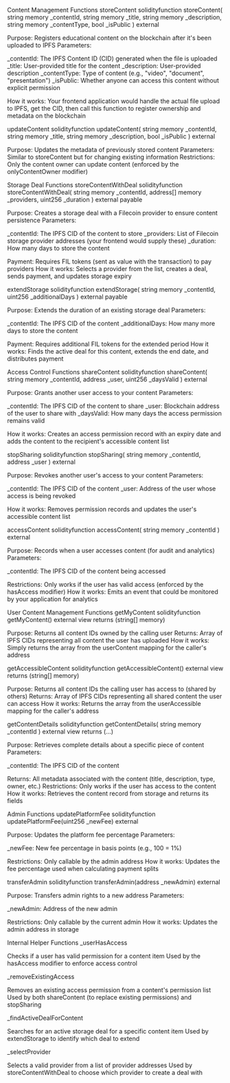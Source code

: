 Content Management Functions
storeContent
solidityfunction storeContent(
    string memory _contentId,
    string memory _title,
    string memory _description,
    string memory _contentType,
    bool _isPublic
) external

Purpose: Registers educational content on the blockchain after it's been uploaded to IPFS
Parameters:

_contentId: The IPFS Content ID (CID) generated when the file is uploaded
_title: User-provided title for the content
_description: User-provided description
_contentType: Type of content (e.g., "video", "document", "presentation")
_isPublic: Whether anyone can access this content without explicit permission


How it works: Your frontend application would handle the actual file upload to IPFS, get the CID, then call this function to register ownership and metadata on the blockchain

updateContent
solidityfunction updateContent(
    string memory _contentId,
    string memory _title,
    string memory _description,
    bool _isPublic
) external

Purpose: Updates the metadata of previously stored content
Parameters: Similar to storeContent but for changing existing information
Restrictions: Only the content owner can update content (enforced by the onlyContentOwner modifier)

Storage Deal Functions
storeContentWithDeal
solidityfunction storeContentWithDeal(
    string memory _contentId,
    address[] memory _providers,
    uint256 _duration
) external payable

Purpose: Creates a storage deal with a Filecoin provider to ensure content persistence
Parameters:

_contentId: The IPFS CID of the content to store
_providers: List of Filecoin storage provider addresses (your frontend would supply these)
_duration: How many days to store the content


Payment: Requires FIL tokens (sent as value with the transaction) to pay providers
How it works: Selects a provider from the list, creates a deal, sends payment, and updates storage expiry

extendStorage
solidityfunction extendStorage(
    string memory _contentId,
    uint256 _additionalDays
) external payable

Purpose: Extends the duration of an existing storage deal
Parameters:

_contentId: The IPFS CID of the content
_additionalDays: How many more days to store the content


Payment: Requires additional FIL tokens for the extended period
How it works: Finds the active deal for this content, extends the end date, and distributes payment

Access Control Functions
shareContent
solidityfunction shareContent(
    string memory _contentId,
    address _user,
    uint256 _daysValid
) external

Purpose: Grants another user access to your content
Parameters:

_contentId: The IPFS CID of the content to share
_user: Blockchain address of the user to share with
_daysValid: How many days the access permission remains valid


How it works: Creates an access permission record with an expiry date and adds the content to the recipient's accessible content list

stopSharing
solidityfunction stopSharing(
    string memory _contentId,
    address _user
) external

Purpose: Revokes another user's access to your content
Parameters:

_contentId: The IPFS CID of the content
_user: Address of the user whose access is being revoked


How it works: Removes permission records and updates the user's accessible content list

accessContent
solidityfunction accessContent(
    string memory _contentId
) external

Purpose: Records when a user accesses content (for audit and analytics)
Parameters:

_contentId: The IPFS CID of the content being accessed


Restrictions: Only works if the user has valid access (enforced by the hasAccess modifier)
How it works: Emits an event that could be monitored by your application for analytics

User Content Management Functions
getMyContent
solidityfunction getMyContent() external view returns (string[] memory)

Purpose: Returns all content IDs owned by the calling user
Returns: Array of IPFS CIDs representing all content the user has uploaded
How it works: Simply returns the array from the userContent mapping for the caller's address

getAccessibleContent
solidityfunction getAccessibleContent() external view returns (string[] memory)

Purpose: Returns all content IDs the calling user has access to (shared by others)
Returns: Array of IPFS CIDs representing all shared content the user can access
How it works: Returns the array from the userAccessible mapping for the caller's address

getContentDetails
solidityfunction getContentDetails(
    string memory _contentId
) external view returns (...)

Purpose: Retrieves complete details about a specific piece of content
Parameters:

_contentId: The IPFS CID of the content


Returns: All metadata associated with the content (title, description, type, owner, etc.)
Restrictions: Only works if the user has access to the content
How it works: Retrieves the content record from storage and returns its fields

Admin Functions
updatePlatformFee
solidityfunction updatePlatformFee(uint256 _newFee) external

Purpose: Updates the platform fee percentage
Parameters:

_newFee: New fee percentage in basis points (e.g., 100 = 1%)


Restrictions: Only callable by the admin address
How it works: Updates the fee percentage used when calculating payment splits

transferAdmin
solidityfunction transferAdmin(address _newAdmin) external

Purpose: Transfers admin rights to a new address
Parameters:

_newAdmin: Address of the new admin


Restrictions: Only callable by the current admin
How it works: Updates the admin address in storage

Internal Helper Functions
_userHasAccess

Checks if a user has valid permission for a content item
Used by the hasAccess modifier to enforce access control

_removeExistingAccess

Removes an existing access permission from a content's permission list
Used by both shareContent (to replace existing permissions) and stopSharing

_findActiveDealForContent

Searches for an active storage deal for a specific content item
Used by extendStorage to identify which deal to extend

_selectProvider

Selects a valid provider from a list of provider addresses
Used by storeContentWithDeal to choose which provider to create a deal with